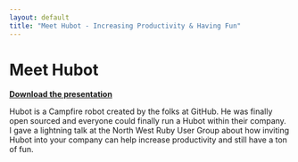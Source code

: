 ```yaml
---
layout: default
title: "Meet Hubot - Increasing Productivity & Having Fun"
---
```


# Meet Hubot

<script src="http://speakerdeck.com/embed/4ec653befcff2300530048c0.js"></script>

**[Download the presentation](/talks/meet-hubot/meet-hubot.pdf)**

Hubot is a Campfire robot created by the folks at GitHub. He was finally open
sourced and everyone could finally run a Hubot within their company. I gave a
lightning talk at the North West Ruby User Group about how inviting Hubot into
your company can help increase productivity and still have a ton of fun.

